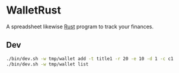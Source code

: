 # WalletRust

A spreadsheet likewise [Rust](https://www.rust-lang.org/) program to track your finances.

## Dev

```bash
./bin/dev.sh -w tmp/wallet add -t title1 -r 20 -e 10 -d 1 -c c1
./bin/dev.sh -w tmp/wallet list
```
